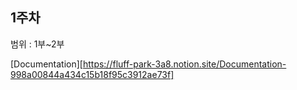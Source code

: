 ## 1주차

범위 : 1부~2부

[Documentation][https://fluff-park-3a8.notion.site/Documentation-998a00844a434c15b18f95c3912ae73f]